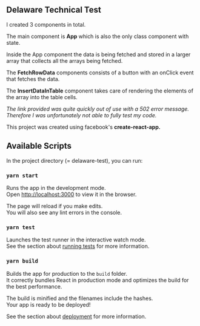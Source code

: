 ## Delaware Technical Test

I created 3 components in total.

The main component is **App** which is also the only class component with state.

Inside the App component the data is being fetched and stored in a larger array that collects all the arrays being fetched.

The **FetchRowData** components consists of a button with an onClick event that fetches the data.

The **InsertDataInTable** component takes care of rendering the elements of the array into the table cells.

*The link provided was quite quickly out of use with a 502 error message.
Therefore I was unfortunately not able to fully test my code.*

This project was created using facebook's **create-react-app.**

## Available Scripts

In the project directory (= delaware-test), you can run:

### `yarn start`

Runs the app in the development mode.<br />
Open [http://localhost:3000](http://localhost:3000) to view it in the browser.

The page will reload if you make edits.<br />
You will also see any lint errors in the console.

### `yarn test`

Launches the test runner in the interactive watch mode.<br />
See the section about [running tests](https://facebook.github.io/create-react-app/docs/running-tests) for more information.

### `yarn build`

Builds the app for production to the `build` folder.<br />
It correctly bundles React in production mode and optimizes the build for the best performance.

The build is minified and the filenames include the hashes.<br />
Your app is ready to be deployed!

See the section about [deployment](https://facebook.github.io/create-react-app/docs/deployment) for more information.



